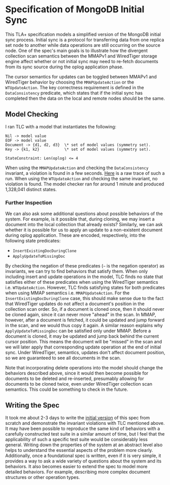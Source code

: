 # Specification of MongoDB Initial Sync


This TLA+ specification models a simplified version of the MongoDB initial sync process. Initial sync is a protocol for transferring data from one replica set node to another while data operations are still occurring on the source node. One of the spec's main goals is to illustrate how the divergent collection scan semantics between the MMAPv1 and WiredTiger storage engine affect whether or not initial sync may need to re-fetch documents from its sync source during the oplog application phase.

The cursor semantics for updates can be toggled between MMAPv1 and WiredTiger behavior by choosing the `MMAPUpdateAction` or the `WTUpdateAction`. The key correctness requirement is defined in the `DataConsistency` predicate, which states that if the initial sync has completed then the data on the local and remote nodes should be the same. 

## Model Checking

I ran TLC with a model that instantiates the following:

```
Nil -> model value
EOF -> model value
Document -> {d1, d2, d3}  \* set of model values (symmetry set).
Key -> {k1, k2}           \* set of model values (symmetry set).

StateConstraint: Len(oplog) <= 4
```
When using the `MMAPUpdateAction` and checking the `DataConsistency` invariant, a violation is found in a few seconds. [Here](traces/mmap_initial_sync_consistency_violation.txt) is a raw trace of such a run. When using the `WTUpdateAction` and checking the same invariant, no violation is found. The model checker ran for around 1 minute and produced 1,328,041 distinct states.

### Further Inspection

We can also ask some additional questions about possible behaviors of the system. For example, is it possible that, during cloning, we may insert a document into the local collection that already exists? Similarly, we can ask whether it is possible for us to apply an update to a non-existent document during oplog application. These are encoded, respectively, into the following state predicates:

- `InsertExistingDocDuringClone`
- `ApplyUpdateToMissingDoc`

By checking the negation of these predicates (`~` is the negation operator) as invariants, we can try to find behaviors that satisfy them. When only including insert and update operations in the model, TLC finds no state that satisfies either of these predicates when using the WiredTiger semantics i.e. `WTUpdateAction`. However, TLC finds satisfying states for both predicates when using MMAP semantics i.e. `MMAPUpdateAction`. For the `InsertExistingDocDuringClone` case, this should make sense due to the fact that WiredTiger updates do not affect a document's position in the collection scan order. So, if a document is cloned once, then it should never be cloned again, since it can never move "ahead" in the scan. In MMAP, however, after a document is fetched, it could be updated and jump forward in the scan, and we would thus copy it again. A similar reason explains why `ApplyUpdateToMissingDoc` can be satisfied only under MMAP. Before a document is cloned, it may be updated and jump back behind the current cursor position. This means the document will be "missed" in the scan and we will later apply that corresponding update operation at the end of initial sync. Under WiredTiger, semantics, updates don't affect document position, so we are guaranteed to see all documents in the scan. 

Note that incorporating delete operations into the model should change the behaviors described above, since it would then become possible for documents to be deleted and re-inserted, presumably allowing for documents to be cloned twice, even under WiredTiger collection scan semantics. This could be something to check in the future.

## Writing the Spec

It took me about 2-3 days to write the [initial version](https://github.com/will62794/initial-sync-tla/blob/0342619b1e4baaad5753f5fa68f997ffccf5f706/InitSyncDocs.tla) of this spec from scratch and demonstrate the invariant violations with TLC mentioned above. It may have been possible to reproduce the same kind of behaviors with a carefully constructed test suite in a similar amount of time, but I feel that the applicability of such a specific test suite would be considerably less general. Writing down the properties of the system at an abstract level also helps to understand the essential aspects of the problem more clearly. Additionally, once a foundational spec is written, even if it is very simple, it provides a way to ask a wide variety of questions about the system and its behaviors. It also becomes easier to extend the spec to model more detailed behaviors. For example, describing more complex document structures or other operation types. 


